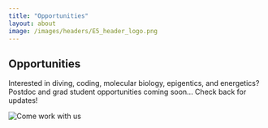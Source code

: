 ```yaml
---
title: "Opportunities"
layout: about
image: /images/headers/E5_header_logo.png
---
```


## Opportunities
 
Interested in diving, coding, molecular biology, epigentics, and energetics? Postdoc and grad student opportunities coming soon... Check back for updates! 




![Come work with us](https://github.com/urol-e5/urol-e5.github.io/blob/master/images/work_in_moorea.JPG)